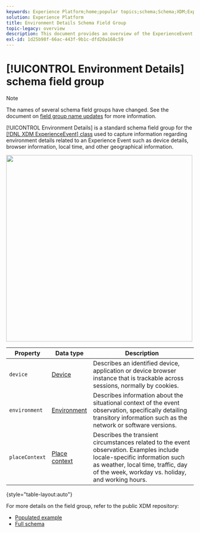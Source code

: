```yaml
---
keywords: Experience Platform;home;popular topics;schema;Schema;XDM;ExperienceEvent;fields;schemas;Schemas;Schema design;field group;field group;environment;environment details;
solution: Experience Platform
title: Environment Details Schema Field Group
topic-legacy: overview
description: This document provides an overview of the ExperienceEvent Environment Details schema field group.
exl-id: 1d25b98f-66ac-443f-9b1c-dfd20a168c59
---
```


# [!UICONTROL Environment Details] schema field group

>[!NOTE]
>
>The names of several schema field groups have changed. See the document on [field group name updates](../name-updates.md) for more information.

[!UICONTROL Environment Details] is a standard schema field group for the [[!DNL XDM ExperienceEvent] class](../../classes/experienceevent.md) used to capture information regarding environment details related to an Experience Event such as device details, browser information, local time, and other geographical information.

<img src='../../images/field-groups/environment-details.png' width=500 /><br />

| Property | Data type | Description |
| --- | --- | --- |
| `device` | [Device](../../data-types/device.md)  | Describes an identified device, application or device browser instance that is trackable across sessions, normally by cookies. |
| `environment` | [Environment](../../data-types/environment.md) | Describes information about the situational context of the event observation, specifically detailing transitory information such as the network or software versions. |
| `placeContext` | [Place context](../../data-types/place-context.md) | Describes the transient circumstances related to the event observation. Examples include locale-specific information such as weather, local time, traffic, day of the week, workday vs. holiday, and working hours. |

{style="table-layout:auto"}

For more details on the field group, refer to the public XDM repository:

* [Populated example](https://github.com/adobe/xdm/blob/master/components/fieldgroups/experience-event/experienceevent-environment-details.example.1.json)
* [Full schema](https://github.com/adobe/xdm/blob/master/components/fieldgroups/experience-event/experienceevent-environment-details.schema.json)
